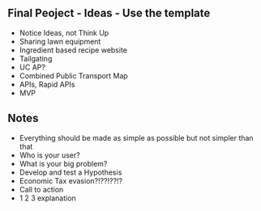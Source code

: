 ## Final Peoject - Ideas - Use the template
- Notice Ideas, not Think Up
- Sharing lawn equipment
- Ingredient based recipe website
- Tailgating
- UC AP?
- Combined Public Transport Map
- APIs, Rapid APIs
- MVP

## Notes
- Everything should be made as simple as possible but not simpler than that
- Who is your user?
- What is your big problem?
- Develop and test a Hypothesis
- Economic Tax evasion?!??!??!?
- Call to action
- 1 2 3 explanation